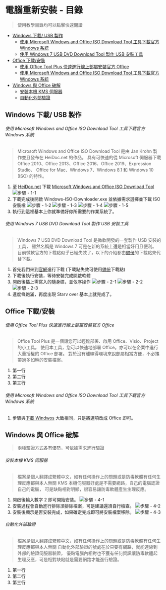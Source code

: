 # 電腦重新安裝 - 目錄

>使用教學目錄均可以點擊快速閱讀

* [Windows 下載/ USB 製作](#windows-下載-usb-製作)
  * [使用 Microsoft Windows and Office ISO Download Tool 工具下載官方 Windows 系統](#使用-microsoft-windows-and-office-iso-download-tool-工具下載官方-windows-系統)
  * [使用 Windows 7 USB DVD Download Tool 製作 USB 安裝工具](#使用-windows-7-usb-dvd-download-tool-製作-usb-安裝工具)
* [Office 下載/安裝](#office-下載安裝)
  * [使用 Office Tool Plus 快速進行線上部屬安裝官方 Office](#使用-office-tool-plus-快速進行線上部屬安裝官方-office)
  * [使用 Microsoft Windows and Office ISO Download Tool 工具下載官方 Windows 系統](#使用-microsoft-windows-and-office-iso-download-tool-工具下載官方-windows-系統-1)
* [Windows 與 Office 破解](#windows-與-office-破解)
  * [安裝本機 KMS 伺服器](#安裝本機-kms-伺服器)
  * [自動化外部驗證](#自動化外部驗證)

## Windows 下載/ USB 製作
###### 使用 Microsoft Windows and Office ISO Download Tool 工具下載官方 Windows 系統

>Microsoft Windows and Office ISO Download Tool 是由 Jan Krohn 製作並且發布在 HeiDoc.net 的作品。
>具有可快速的從 Microsoft 伺服器下載 Office 2010、Office 2013、Office 2016、Office 2019、Expression Studio、
>Office for Mac、Windows 7、Windows 8.1 和 Windows 10 (ISO) 的特性。

1. 至 [HeiDoc.net](HeiDoc.net) 下載 [Microsoft Windows and Office ISO Download Tool](https://heidoc.net/joomla/technology-science/microsoft/67-microsoft-windows-and-office-iso-download-tool)
![步驟 - 1-1](https://github.com/cracky5322/System_Reinstall/blob/main/image/Microsoft-Windows-and-Office-ISO-Download-Tool/1.png?raw=true "步驟 - 1-1")
2. 下載完成後開啟 Windows-ISO-Downloader.exe 並依據需求選擇並下載 ISO 安裝檔
![步驟 - 1-2](https://github.com/cracky5322/System_Reinstall/blob/main/image/Microsoft-Windows-and-Office-ISO-Download-Tool/2.png?raw=true "步驟 - 1-2")
![步驟 - 1-3](https://github.com/cracky5322/System_Reinstall/blob/main/image/Microsoft-Windows-and-Office-ISO-Download-Tool/3.png?raw=true "步驟 - 1-3")
![步驟 - 1-4](https://github.com/cracky5322/System_Reinstall/blob/main/image/Microsoft-Windows-and-Office-ISO-Download-Tool/4.png?raw=true "步驟 - 1-4")
![步驟 - 1-5](https://github.com/cracky5322/System_Reinstall/blob/main/image/Microsoft-Windows-and-Office-ISO-Download-Tool/5.png?raw=true "步驟 - 1-5")
3. 執行到這裡基本上你就準備好你所需要的作業系統了。

###### 使用 Windows 7 USB DVD Download Tool 製作 USB 安裝工具

>Windows 7 USB DVD Download Tool 是微軟開發的一套製作 USB 安裝的工具，
>雖然名稱是 Windows 7 可是在新的系統上還是相當好用且便利。
>目前微軟官方的下載點似乎已經失效了，以下的介紹都由[備份](https://github.com/cracky5322/System_Reinstall/releases/tag/1-2)的下載點來代替下載。

1. 首先我們來到[官網](https://www.microsoft.com/en-us/download/windows-usb-dvd-download-tool)進行下載 (下載點失效可使用[備份](https://github.com/cracky5322/System_Reinstall/releases/tag/1-2)下載點)
2. 下載後執行安裝，等待安裝完成開啟軟體
3. 開啟後插上需寫入的隨身碟，並依序操作
![步驟 - 2-1](https://github.com/cracky5322/System_Reinstall/blob/main/image/Windows-USBDVD-Download-Tool/1.png?raw=true "步驟 - 2-1")
![步驟 - 2-2](https://github.com/cracky5322/System_Reinstall/blob/main/image/Windows-USBDVD-Download-Tool/2.png?raw=true "步驟 - 2-2")
![步驟 - 2-3](https://github.com/cracky5322/System_Reinstall/blob/main/image/Windows-USBDVD-Download-Tool/3.png?raw=true "步驟 - 2-3")
4. 進度條跑滿，再度出現 Starv over 基本上就完成了。

## Office 下載/安裝
###### 使用 Office Tool Plus 快速進行線上部屬安裝官方 Office

>Office Tool Plus 是一個讓您可以輕鬆部署、啟用 Office、Visio、Project 的小工具。
>使用本工具，您可以快速地部署 Office。亦可以在企業中進行大量授權的 Office 部署。
>對於沒有離線得環境來說部屬相當方便，不必攜帶過多如輛的安裝檔案。

1. 第一行
2. 第二行
3. 第三行

###### 使用 Microsoft Windows and Office ISO Download Tool 工具下載官方 Windows 系統
1. 步驟與[下載 Windwos](#使用-microsoft-windows-and-office-iso-download-tool-工具下載官方-windows-系統) 大致相同，只是將選項改成 Office 即可。

## Windows 與 Office 破解

>兩種驗證方式各有優勢，可依據需求進行驗證

###### 安裝本機 KMS 伺服器

>檔案是個人翻譯成繁體中文，如有任何操作上的問題或是防毒軟體有任何生理反應都與本人無關
>KMS 本機伺服器好處是不需要網路，自己的電腦認證自己的電腦，
>可是缺點相對明顯，很容易讓防毒軟體產生生理反應。

1. 開啟後輸入數字 2 即可開始安裝。
![步驟 - 4-1](https://github.com/cracky5322/System_Reinstall/blob/main/image/KMS/1.png?raw=true "步驟 - 4-1")
2. 安裝過程會自動進行排除須排除檔案，可是建議還須自行檢查。
![步驟 - 4-2](https://github.com/cracky5322/System_Reinstall/blob/main/image/KMS/2.png?raw=true "步驟 - 4-2")
3. 安裝後顯示是否安裝完成，如果確定完成即可將安裝檔案移除。
![步驟 - 4-3](https://github.com/cracky5322/System_Reinstall/blob/main/image/KMS/3.png?raw=true "步驟 - 4-3")

###### 自動化外部驗證

>檔案是個人翻譯成繁體中文，如有任何操作上的問題或是防毒軟體有任何生理反應都與本人無關
>自動化外部驗證的號處在於只要有網路，就能連線到外部的驗證伺服器驗證，
>優點電腦內相對也不獲有任何資訊讓防毒軟體起生理反應，可是相對缺點就是需要網路才能進行驗證。

1. 第一行
2. 第二行
3. 第三行
